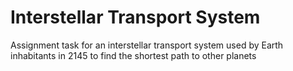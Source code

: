 # Interstellar Transport System

Assignment task for an interstellar transport system used by Earth inhabitants in 2145 to find the shortest path to other planets
